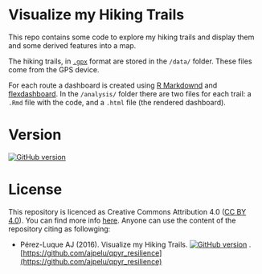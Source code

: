 Visualize my Hiking Trails 
=============

This repo contains some code to explore my hiking trails and display them and some derived features into a map. 

The hiking trails, in [`.gpx`]() format are stored in the `/data/` folder. These files come from the GPS device. 

For each route a dashboard is created using [R Markdownd](http://rmarkdown.rstudio.com/) and [flexdashboard](http://rmarkdown.rstudio.com/flexdashboard/index.html). In the `/analysis/` folder there are two files for each trail: a `.Rmd` file with the code, and a `.html` file (the rendered dashboard). 



# Version 
[![GitHub version](https://badge.fury.io/gh/ajpelu%2Fhiking.svg)](https://badge.fury.io/gh/ajpelu%2Fhiking)


# License 
This repository is licenced as Creative Commons Attribution 4.0 ([CC BY 4.0](https://creativecommons.org/licenses/by/4.0/)). You can find more info [here](/LICENSE). Anyone can use the content of the repository citing as followging:

* Pérez-Luque AJ (2016). Visualize my Hiking Trails. [![GitHub version](https://badge.fury.io/gh/ajpelu%2Fhiking.svg)](https://badge.fury.io/gh/ajpelu%2Fhiking)
. [https://github.com/ajpelu/qpyr_resilience](https://github.com/ajpelu/qpyr_resilience) 



 